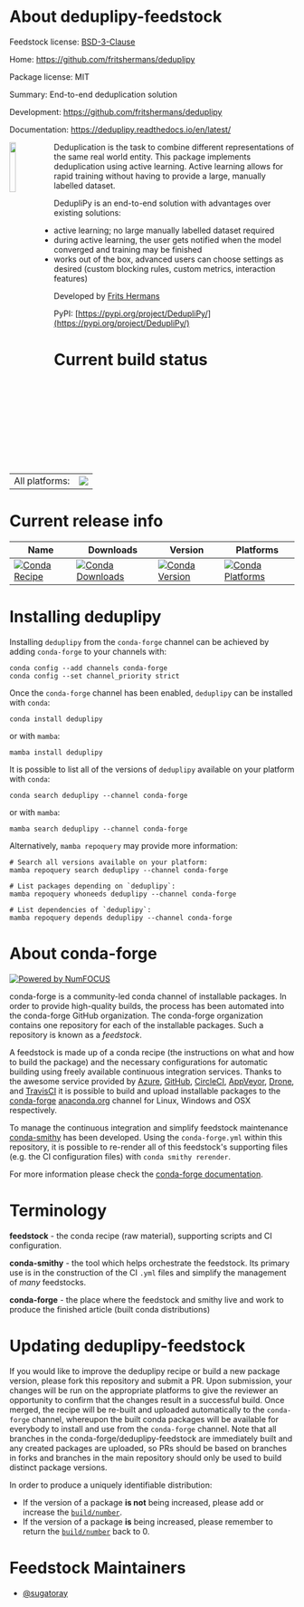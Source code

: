 About deduplipy-feedstock
=========================

Feedstock license: [BSD-3-Clause](https://github.com/conda-forge/deduplipy-feedstock/blob/main/LICENSE.txt)

Home: https://github.com/fritshermans/deduplipy

Package license: MIT

Summary: End-to-end deduplication solution

Development: https://github.com/fritshermans/deduplipy

Documentation: https://deduplipy.readthedocs.io/en/latest/

<a href="https://deduplipy.readthedocs.io/en/latest/">
  <img src="https://deduplipy.readthedocs.io/en/latest/_images/logo.png" width="15%" height="15%" align="left" />
</a>

Deduplication is the task to combine different representations of the
same real world entity. This package implements deduplication using
active learning. Active learning allows for rapid training without
having to provide a large, manually labelled dataset.

DedupliPy is an end-to-end solution with advantages over existing solutions:
- active learning; no large manually labelled dataset required
- during active learning, the user gets notified when the model
  converged and training may be finished
- works out of the box, advanced users can choose settings as
  desired (custom blocking rules, custom metrics, interaction features)

Developed by [Frits Hermans](https://www.linkedin.com/in/frits-hermans-data-scientist/)

PyPI: [https://pypi.org/project/DedupliPy/](https://pypi.org/project/DedupliPy/)


Current build status
====================


<table><tr><td>All platforms:</td>
    <td>
      <a href="https://dev.azure.com/conda-forge/feedstock-builds/_build/latest?definitionId=15032&branchName=main">
        <img src="https://dev.azure.com/conda-forge/feedstock-builds/_apis/build/status/deduplipy-feedstock?branchName=main">
      </a>
    </td>
  </tr>
</table>

Current release info
====================

| Name | Downloads | Version | Platforms |
| --- | --- | --- | --- |
| [![Conda Recipe](https://img.shields.io/badge/recipe-deduplipy-green.svg)](https://anaconda.org/conda-forge/deduplipy) | [![Conda Downloads](https://img.shields.io/conda/dn/conda-forge/deduplipy.svg)](https://anaconda.org/conda-forge/deduplipy) | [![Conda Version](https://img.shields.io/conda/vn/conda-forge/deduplipy.svg)](https://anaconda.org/conda-forge/deduplipy) | [![Conda Platforms](https://img.shields.io/conda/pn/conda-forge/deduplipy.svg)](https://anaconda.org/conda-forge/deduplipy) |

Installing deduplipy
====================

Installing `deduplipy` from the `conda-forge` channel can be achieved by adding `conda-forge` to your channels with:

```
conda config --add channels conda-forge
conda config --set channel_priority strict
```

Once the `conda-forge` channel has been enabled, `deduplipy` can be installed with `conda`:

```
conda install deduplipy
```

or with `mamba`:

```
mamba install deduplipy
```

It is possible to list all of the versions of `deduplipy` available on your platform with `conda`:

```
conda search deduplipy --channel conda-forge
```

or with `mamba`:

```
mamba search deduplipy --channel conda-forge
```

Alternatively, `mamba repoquery` may provide more information:

```
# Search all versions available on your platform:
mamba repoquery search deduplipy --channel conda-forge

# List packages depending on `deduplipy`:
mamba repoquery whoneeds deduplipy --channel conda-forge

# List dependencies of `deduplipy`:
mamba repoquery depends deduplipy --channel conda-forge
```


About conda-forge
=================

[![Powered by
NumFOCUS](https://img.shields.io/badge/powered%20by-NumFOCUS-orange.svg?style=flat&colorA=E1523D&colorB=007D8A)](https://numfocus.org)

conda-forge is a community-led conda channel of installable packages.
In order to provide high-quality builds, the process has been automated into the
conda-forge GitHub organization. The conda-forge organization contains one repository
for each of the installable packages. Such a repository is known as a *feedstock*.

A feedstock is made up of a conda recipe (the instructions on what and how to build
the package) and the necessary configurations for automatic building using freely
available continuous integration services. Thanks to the awesome service provided by
[Azure](https://azure.microsoft.com/en-us/services/devops/), [GitHub](https://github.com/),
[CircleCI](https://circleci.com/), [AppVeyor](https://www.appveyor.com/),
[Drone](https://cloud.drone.io/welcome), and [TravisCI](https://travis-ci.com/)
it is possible to build and upload installable packages to the
[conda-forge](https://anaconda.org/conda-forge) [anaconda.org](https://anaconda.org/)
channel for Linux, Windows and OSX respectively.

To manage the continuous integration and simplify feedstock maintenance
[conda-smithy](https://github.com/conda-forge/conda-smithy) has been developed.
Using the ``conda-forge.yml`` within this repository, it is possible to re-render all of
this feedstock's supporting files (e.g. the CI configuration files) with ``conda smithy rerender``.

For more information please check the [conda-forge documentation](https://conda-forge.org/docs/).

Terminology
===========

**feedstock** - the conda recipe (raw material), supporting scripts and CI configuration.

**conda-smithy** - the tool which helps orchestrate the feedstock.
                   Its primary use is in the construction of the CI ``.yml`` files
                   and simplify the management of *many* feedstocks.

**conda-forge** - the place where the feedstock and smithy live and work to
                  produce the finished article (built conda distributions)


Updating deduplipy-feedstock
============================

If you would like to improve the deduplipy recipe or build a new
package version, please fork this repository and submit a PR. Upon submission,
your changes will be run on the appropriate platforms to give the reviewer an
opportunity to confirm that the changes result in a successful build. Once
merged, the recipe will be re-built and uploaded automatically to the
`conda-forge` channel, whereupon the built conda packages will be available for
everybody to install and use from the `conda-forge` channel.
Note that all branches in the conda-forge/deduplipy-feedstock are
immediately built and any created packages are uploaded, so PRs should be based
on branches in forks and branches in the main repository should only be used to
build distinct package versions.

In order to produce a uniquely identifiable distribution:
 * If the version of a package **is not** being increased, please add or increase
   the [``build/number``](https://docs.conda.io/projects/conda-build/en/latest/resources/define-metadata.html#build-number-and-string).
 * If the version of a package **is** being increased, please remember to return
   the [``build/number``](https://docs.conda.io/projects/conda-build/en/latest/resources/define-metadata.html#build-number-and-string)
   back to 0.

Feedstock Maintainers
=====================

* [@sugatoray](https://github.com/sugatoray/)


